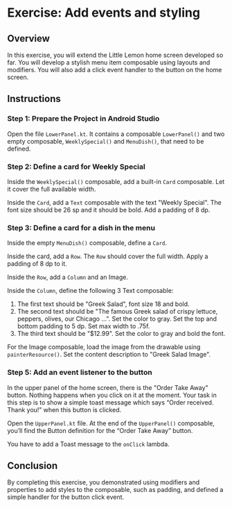 # Exercise: Add events and styling

## Overview
In this exercise, you will extend the Little Lemon home screen developed so far. 
You will develop a stylish menu item composable using layouts and modifiers. 
You will also add a click event handler to the button on the home screen.

## Instructions

### Step 1: Prepare the Project in Android Studio
Open the file `LowerPanel.kt`. 
It contains a composable `LowerPanel()` and 
two empty composable, `WeeklySpecial()` and `MenuDish()`, that need to be defined.

### Step 2: Define a card for Weekly Special
Inside the `WeeklySpecial()` composable, add a built-in `Card` composable. 
Let it cover the full available width.

Inside the `Card`, add a `Text` composable with the text "Weekly Special". 
The font size should be 26 sp and it should be bold. Add a padding of 8 dp.

### Step 3: Define a card for a dish in the menu
Inside the empty `MenuDish()` composable, define a `Card`.

Inside the card, add a `Row`. 
The `Row` should cover the full width. 
Apply a padding of 8 dp to it.

Inside the `Row`, add a `Column` and an Image.

Inside the `Column`, define the following 3 Text composable:
1. The first text should be "Greek Salad", font size 18 and bold.
2. The second text should be 
   "The famous Greek salad of crispy lettuce, peppers, olives, our Chicago ...". 
   Set the color to gray. 
   Set the top and bottom padding to 5 dp. Set max width to .75f.
3. The third text should be "$12.99". Set the color to gray and bold the font.

For the Image composable, load the image from the drawable using `painterResource()`. 
Set the content description to "Greek Salad Image".

### Step 5: Add an event listener to the button
In the upper panel of the home screen, there is the "Order Take Away" button. 
Nothing happens when you click on it at the moment. 
Your task in this step is to show a simple toast message which says “Order received. Thank you!” 
when this button is clicked.

Open the `UpperPanel.kt` file. 
At the end of the `UpperPanel()` composable,  
you’ll find the Button definition for the “Order Take Away” button.

You have to add a Toast message to the `onClick` lambda.

## Conclusion
By completing this exercise, 
you demonstrated using modifiers and properties to add styles to the composable, 
such as padding, and defined a simple handler for the button click event.